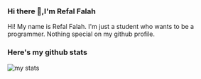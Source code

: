 ### Hi there 👋,I'm Refal Falah
Hi! My name is Refal Falah. I'm just a student who wants to be a programmer. Nothing special on my github profile.
<br/>

### Here's my github stats
![my stats](https://github-readme-stats.vercel.app/api?username=Hanamiii&show_icons=true&theme=dracula)

<!--
**Hanamiii/Hanamiii** is a ✨ _special_ ✨ repository because its `README.md` (this file) appears on your GitHub profile.

Here are some ideas to get you started:

- 🔭 I’m currently working on ...
- 🌱 I’m currently learning ...
- 👯 I’m looking to collaborate on ...
- 🤔 I’m looking for help with ...
- 💬 Ask me about ...
- 📫 How to reach me: ...
- 😄 Pronouns: ...
- ⚡ Fun fact: ...
-->
